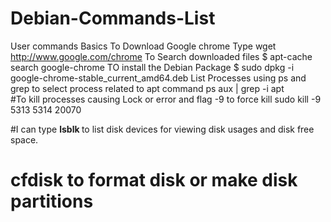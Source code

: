 # Debian-Commands-List
User commands Basics
To Download Google chrome Type
wget http://www.google.com/chrome
To Search downloaded files 
$ apt-cache search google-chrome
TO install the Debian Package
 $ sudo dpkg -i google-chrome-stable_current_amd64.deb 
 List Processes using ps and grep to select process related to apt command
 ps aux | grep -i apt  
 #To kill processes causing Lock or error and flag -9 to force kill
 sudo kill -9 5313 5314 20070
 
 #I can type <b> lsblk </b> to list disk devices for viewing disk usages and disk free space.
 
 # cfdisk to format disk or make disk partitions

